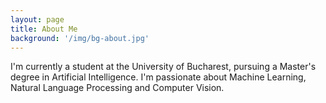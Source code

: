 ```yaml
---
layout: page
title: About Me
background: '/img/bg-about.jpg'
---
```


I'm currently a student at the University of Bucharest, pursuing a Master's degree in Artificial Intelligence. I'm passionate about Machine Learning, Natural Language Processing and Computer Vision.
